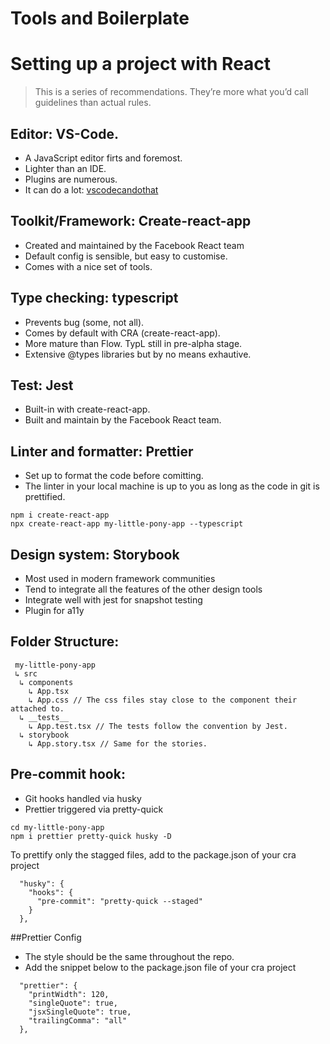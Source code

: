 # Tools and Boilerplate

# Setting up a project with React

> This is a series of recommendations. They’re more what you’d call guidelines than actual rules.

## Editor: VS-Code.

* A JavaScript editor firts and foremost.
* Lighter than an IDE.
* Plugins are numerous.
* It can do a lot: [vscodecandothat](https://vscodecandothat.com/)

## Toolkit/Framework: Create-react-app

* Created and maintained by the Facebook React team
* Default config is sensible, but easy to customise.
* Comes with a nice set of tools.

## Type checking: typescript

* Prevents bug (some, not all).
* Comes by default with CRA (create-react-app).
* More mature than Flow. TypL still in pre-alpha stage.
* Extensive @types libraries but by no means exhautive.

## Test: Jest

* Built-in with create-react-app.
* Built and maintain by the Facebook React team.

## Linter and formatter: Prettier

* Set up to format the code before comitting.
* The linter in your local machine is up to you as long as the code in git is prettified.

``` 
npm i create-react-app
npx create-react-app my-little-pony-app --typescript
```

## Design system: Storybook

  * Most used in modern framework communities
  * Tend to integrate all the features of the other design tools
  * Integrate well with jest for snapshot testing
  * Plugin for a11y

## Folder Structure:

```
 my-little-pony-app
 ↳ src
  ↳ components
    ↳ App.tsx
    ↳ App.css // The css files stay close to the component their attached to.
  ↳ __tests__
    ↳ App.test.tsx // The tests follow the convention by Jest.
  ↳ storybook
    ↳ App.story.tsx // Same for the stories.

```

## Pre-commit hook:

* Git hooks handled via husky
* Prettier triggered via pretty-quick

```
cd my-little-pony-app
npm i prettier pretty-quick husky -D
```

To prettify only the stagged files, add to the package.json of your cra project

``` JS
  "husky": {
    "hooks": {
      "pre-commit": "pretty-quick --staged"
    }
  },
```

##Prettier Config

* The style should be the same throughout the repo.
* Add the snippet below to the package.json file of your cra project

``` JS
  "prettier": {
    "printWidth": 120,
    "singleQuote": true,
    "jsxSingleQuote": true,
    "trailingComma": "all"
  },
```
